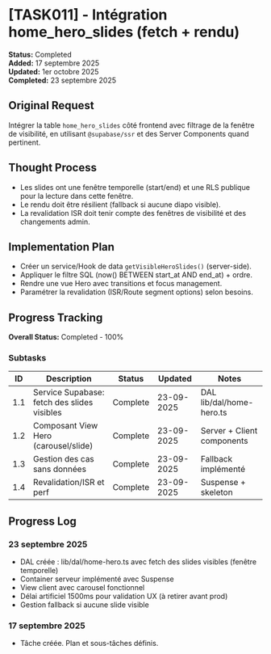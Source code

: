 # [TASK011] - Intégration home_hero_slides (fetch + rendu)

**Status:** Completed  
**Added:** 17 septembre 2025  
**Updated:** 1er octobre 2025  
**Completed:** 23 septembre 2025

## Original Request

Intégrer la table `home_hero_slides` côté frontend avec filtrage de la fenêtre de visibilité, en utilisant `@supabase/ssr` et des Server Components quand pertinent.

## Thought Process

- Les slides ont une fenêtre temporelle (start/end) et une RLS publique pour la lecture dans cette fenêtre.
- Le rendu doit être résilient (fallback si aucune diapo visible).
- La revalidation ISR doit tenir compte des fenêtres de visibilité et des changements admin.

## Implementation Plan

- Créer un service/Hook de data `getVisibleHeroSlides()` (server-side).
- Appliquer le filtre SQL (now() BETWEEN start_at AND end_at) + ordre.
- Rendre une vue Hero avec transitions et focus management.
- Paramétrer la revalidation (ISR/Route segment options) selon besoins.

## Progress Tracking

**Overall Status:** Completed - 100%

### Subtasks

| ID | Description | Status | Updated | Notes |
|----|-------------|--------|---------|-------|
| 1.1 | Service Supabase: fetch des slides visibles | Complete | 23-09-2025 | DAL lib/dal/home-hero.ts |
| 1.2 | Composant View Hero (carousel/slide) | Complete | 23-09-2025 | Server + Client components |
| 1.3 | Gestion des cas sans données | Complete | 23-09-2025 | Fallback implémenté |
| 1.4 | Revalidation/ISR et perf | Complete | 23-09-2025 | Suspense + skeleton |

## Progress Log

### 23 septembre 2025

- DAL créée : lib/dal/home-hero.ts avec fetch des slides visibles (fenêtre temporelle)
- Container serveur implémenté avec Suspense
- View client avec carousel fonctionnel
- Délai artificiel 1500ms pour validation UX (à retirer avant prod)
- Gestion fallback si aucune slide visible

### 17 septembre 2025

- Tâche créée. Plan et sous-tâches définis.
